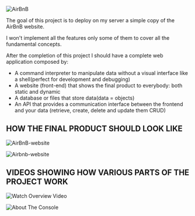 ![AirBnB](https://github.com/HassanMunene/AirBnB_clone/blob/main/images/AirBnB1.png)

The goal of this project is to deploy on my server a simple copy of the AirBnB website.

I won't implement all the features only some of them to cover all the fundamental concepts.

After the completion of this project I should have a complete web application composed by:
 - A command interpreter to manipulate data without a visual interface like a shell(perfect for development and debugging)
 - A website (front-end) that shows the final product to everybody: both static and dynamic
 - A database or files that store data(data = objects)
 - An API that provides a communication interface between the frontend and your data (retrieve, create, delete and update them CRUD)

## HOW THE FINAL PRODUCT SHOULD LOOK LIKE

![AirBnB-website](https://github.com/HassanMunene/AirBnB_clone/blob/main/images/airbnb1.png)


![Airbnb-website](https://github.com/HassanMunene/AirBnB_clone/blob/main/images/airbnb2.png)

## VIDEOS SHOWING HOW VARIOUS PARTS OF THE PROJECT WORK

![Watch Overview Video](https://www.youtube.com/watch?v=tFDUHXxZsYg)

![About The Console](https://www.youtube.com/watch?v=INn8YzN_YJM)

